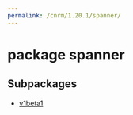 ```yaml
---
permalink: /cnrm/1.20.1/spanner/
---
```


# package spanner



## Subpackages

* [v1beta1](spanner-v1beta1.md)